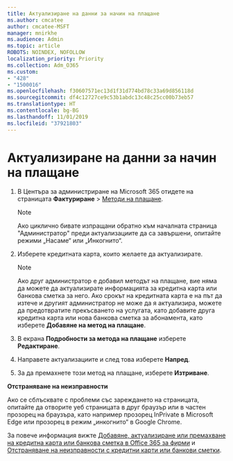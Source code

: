 ```yaml
---
title: Актуализиране на данни за начин на плащане
ms.author: cmcatee
author: cmcatee-MSFT
manager: mnirkhe
ms.audience: Admin
ms.topic: article
ROBOTS: NOINDEX, NOFOLLOW
localization_priority: Priority
ms.collection: Adm_O365
ms.custom:
- "428"
- "1500016"
ms.openlocfilehash: f30607571ec13d1f31d774bd78c33a69d856118d
ms.sourcegitcommit: df4c12727ce9c53b1abdc13c48c25cc00b73eb57
ms.translationtype: HT
ms.contentlocale: bg-BG
ms.lasthandoff: 11/01/2019
ms.locfileid: "37921803"
---
```

# <a name="update-payment-details"></a>Актуализиране на данни за начин на плащане

1. В Центъра за администриране на Microsoft 365 отидете на страницата **Фактуриране** \> [Методи на плащане](https://go.microsoft.com/fwlink/p/?linkid=2018806).

    > [!NOTE]
    > Ако циклично бивате изпращани обратно към началната страница "Администратор" преди актуализациите да са завършени, опитайте режими „Насаме“ или „Инкогнито“.
  
2. Изберете кредитната карта, които желаете да актуализирате.

    > [!NOTE]
    > Ако друг администратор е добавил методът на плащане, вие няма да можете да актуализирате информацията за кредитна карта или банкова сметка за него. Ако срокът на кредитната карта е на път да изтече и другият администратор не може да я актуализира, можете да предотвратите прекъсването на услугата, като добавите друга кредитна карта или нова банкова сметка за абонамента, като изберете **Добавяне на метод на плащане**.
  
3. В екрана **Подробности за метода на плащане** изберете **Редактиране**.

4. Направете актуализациите и след това изберете **Напред**.

5. За да премахнете този метод на плащане, изберете **Изтриване**.

**Отстраняване на неизправности**

Ако се сблъсквате с проблеми със зареждането на страницата, опитайте да отворите уеб страницата в друг браузър или в частен прозорец на браузъра, като например прозорец InPrivate в Microsoft Edge или прозорец в режим „инкогнито“ в Google Chrome. 

За повече информация вижте [Добавяне, актуализиране или премахване на кредитна карта или банкова сметка в Office 365 за фирми](https://docs.microsoft.com/office365/admin/subscriptions-and-billing/add-update-or-remove-credit-card-or-bank-account) и [Отстраняване на неизправности с кредитни карти или банкови сметки](https://docs.microsoft.com/office365/admin/subscriptions-and-billing/add-update-or-remove-credit-card-or-bank-account#troubleshooting-credit-cards-and-bank-accounts).